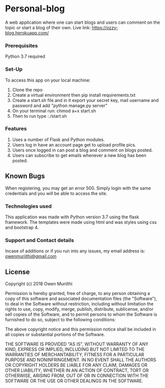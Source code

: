 # Personal-blog

A web application where one can start blogs and users can comment on the topic or start a blog of their own.
Live link: https://ozzy-blog.herokuapp.com/

### Prerequisites

Python 3.7 required


### Set-Up

To access this app on your local machine:
1) Clone the repo
2) Create a virtual environment then pip install requirements.txt
3) Create a start.sh file and in it export your secret key, mail username and password and add "python manage.py server" 
4) On your terminal run: chmod a+x start.sh
5) Then to run type :./start.sh 


### Features

1. Uses a number of Flask and Python modules.
2. Users log in have an account page get to upload profile pics.
3. Users once logged in can post a blog and comment on blogs posted.
4. Users can subscribe to get emails whenever a new blog has been posted.


## Known Bugs

When registering, you may get an error 500. Simply login with the same credentials and you will be able to access the site.

### Technologies used

This application was made with Python version 3.7 using the flask framework. The templates were made using html and was styles using css and bootstrap 4.

### Support and Contact details

Incase of additions or if you run into any issues, my email address is: owenmuriithi@gmail.com

## License

Copyright (c)  2018 Owen Muriithi

Permission is hereby granted, free of charge, to any person obtaining a copy of this software and associated documentation files (the "Software"), to deal in the Software without restriction, including without limitation the rights to use, copy, modify, merge, publish, distribute, sublicense, and/or sell copies of the Software, and to permit persons to whom the Software is furnished to do so, subject to the following conditions:

The above copyright notice and this permission notice shall be included in all copies or substantial portions of the Software.

THE SOFTWARE IS PROVIDED "AS IS", WITHOUT WARRANTY OF ANY KIND, EXPRESS OR IMPLIED, INCLUDING BUT NOT LIMITED TO THE WARRANTIES OF MERCHANTABILITY, FITNESS FOR A PARTICULAR PURPOSE AND NONINFRINGEMENT. IN NO EVENT SHALL THE AUTHORS OR COPYRIGHT HOLDERS BE LIABLE FOR ANY CLAIM, DAMAGES OR OTHER LIABILITY, WHETHER IN AN ACTION OF CONTRACT, TORT OR OTHERWISE, ARISING FROM, OUT OF OR IN CONNECTION WITH THE SOFTWARE OR THE USE OR OTHER DEALINGS IN THE SOFTWARE.





